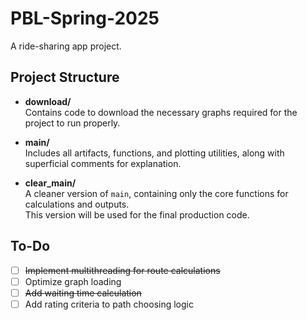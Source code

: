 # PBL-Spring-2025

A ride-sharing app project.

## Project Structure

- **download/**  
  Contains code to download the necessary graphs required for the project to run properly.

- **main/**  
  Includes all artifacts, functions, and plotting utilities, along with superficial comments for explanation.

- **clear_main/**  
  A cleaner version of `main`, containing only the core functions for calculations and outputs.  
  This version will be used for the final production code.

## To-Do

- [ ] ~~Implement multithreading for route calculations~~
- [ ] Optimize graph loading 
- [ ] ~~Add waiting time calculation~~
- [ ] Add rating criteria to path choosing logic

